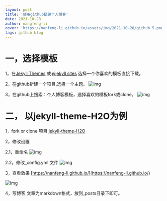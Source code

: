 ```yaml
---
layout: post
title: '使用github搭建个人博客'
date: 2021-10-28
author: nangfeng-li
cover: 'https://nanfeng-li.github.io/assets/img/2021-10-28/github_5.png'
tags: github blog
---
```


# 一，选择模板

1，在[Jekyll Themes](http://jekyllthemes.org/) 或者[jekyll sites](https://github.com/jekyll/jekyll/wiki/Sites)
选择一个你喜欢的模板直接下载。

2，在github新建一个项目,选择一个主题。
![img](https://nanfeng-li.github.io/assets/img/2021-10-28/github_1.png)

3，在github上搜索：个人博客模板，选择喜欢的模板fork或clone。
![img](https://nanfeng-li.github.io/assets/img/2021-10-28/github_2.png)

# 二， 以jekyll-theme-H2O为例

1，fork or clone 项目
[jekyll-theme-H2O](https://github.com/kaeyleo/jekyll-theme-H2O)

2，修改设置

2.1，重命名
![img](https://nanfeng-li.github.io/assets/img/2021-10-28/github_3.png)

2.2，修改_config.yml 文件
![img](https://nanfeng-li.github.io/assets/img/2021-10-28/github_4.png)

3，查看效果
[https://nanfeng-li.github.io/](https://nanfeng-li.github.io/)

![img](https://nanfeng-li.github.io/assets/img/2021-10-28/github_5.png)

4，写博客 文章为markdown格式，放到_posts目录下即可。
